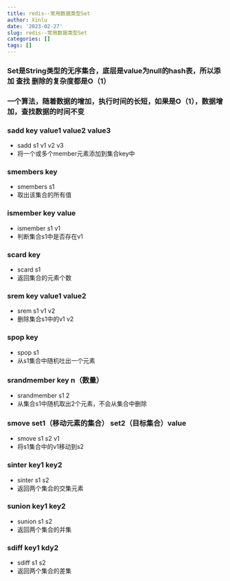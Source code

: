 ```yaml
---
title: redis--常用数据类型Set
author: Xinlu
date: '2023-02-27'
slug: redis--常用数据类型Set
categories: []
tags: []
---
```




### Set是String类型的无序集合，底层是value为null的hash表，所以添加  查找  删除的复杂度都是O（1）

### 一个算法，随着数据的增加，执行时间的长短，如果是O（1），数据增加，查找数据的时间不变



### sadd  key  value1  value2 value3

- sadd  s1 v1  v2  v3
- 将一个或多个member元素添加到集合key中



### smembers key 

- smembers s1
- 取出该集合的所有值



### ismember key value

- ismember s1  v1
- 判断集合s1中是否存在v1



### scard key

- scard s1
- 返回集合的元素个数



### srem key value1 value2

- srem s1 v1 v2
- 删除集合s1中的v1  v2



### spop  key

- spop s1
- 从s1集合中随机吐出一个元素



### srandmember key n（数量）

- srandmember s1 2
- 从集合s1中随机取出2个元素，不会从集合中删除



### smove set1（移动元素的集合）  set2（目标集合）value

- smove s1 s2 v1
- 将s1集合中的v1移动到s2



### sinter key1  key2 

- sinter  s1  s2
- 返回两个集合的交集元素



### sunion key1  key2 

- sunion s1  s2
- 返回两个集合的并集



### sdiff key1  kdy2

- sdiff  s1  s2
- 返回两个集合的差集

